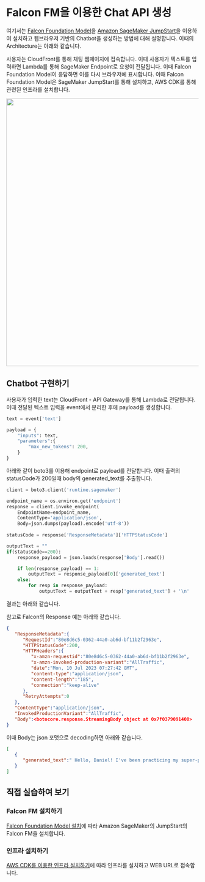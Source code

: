 # Falcon FM을 이용한 Chat API 생성

여기서는 [Falcon Foundation Model](https://aws.amazon.com/ko/blogs/machine-learning/technology-innovation-institute-trains-the-state-of-the-art-falcon-llm-40b-foundation-model-on-amazon-sagemaker/)을 [Amazon SageMaker JumpStart](https://aws.amazon.com/ko/sagemaker/jumpstart/?sagemaker-data-wrangler-whats-new.sort-by=item.additionalFields.postDateTime&sagemaker-data-wrangler-whats-new.sort-order=desc)을 이용하여 설치하고 웹브라우저 기반의 Chatbot을 생성하는 방법에 대해 설명합니다. 이때의 Architecture는 아래와 같습니다.

사용자는 CloudFront를 통해 채팅 웹페이지에 접속합니다. 이때 사용자가 텍스트를 입력하면 Lambda를 통해 SageMaker Endpoint로 요청이 전달됩니다. 이때 Falcon Foundation Model이 응답하면 이를 다시 브라우저에 표시합니다. 이때 Falcon Foundation Model은 SageMaker JumpStart를 통해 설치하고, AWS CDK를 통해 관련된 인프라를 설치합니다. 

<img src="https://github.com/kyopark2014/chatbot-based-on-Falcon-FM/assets/52392004/13c45617-9b47-4d8d-a68d-a344e0cb8bc3" width="700">


## Chatbot 구현하기

사용자가 입력한 text는 CloudFront - API Gateway를 통해 Lambda로 전달됩니다. 이때 전달된 텍스트 입력을 event에서 분리한 후에 payload를 생성합니다.

```python
text = event['text']

payload = {
    "inputs": text,
    "parameters":{
        "max_new_tokens": 200,
    }
}
```

아래와 같이 boto3를 이용해 endpoint로 payload를 전달합니다. 이때 출력의 statusCode가 200일때 body의 generated_text를 추출합니다.

```python
client = boto3.client('runtime.sagemaker')

endpoint_name = os.environ.get('endpoint')
response = client.invoke_endpoint(
    EndpointName=endpoint_name, 
    ContentType='application/json', 
    Body=json.dumps(payload).encode('utf-8'))                
        
statusCode = response['ResponseMetadata']['HTTPStatusCode']        

outputText = ""        
if(statusCode==200):
    response_payload = json.loads(response['Body'].read())

    if len(response_payload) == 1:
        outputText = response_payload[0]['generated_text']
    else:
        for resp in response_payload:
            outputText = outputText + resp['generated_text'] + '\n'
```

결과는 아래와 같습니다.

참고로 Falcon의 Response 예는 아래와 같습니다.

```json
{
   "ResponseMetadata":{
      "RequestId":"80e8d6c5-0362-44a0-ab6d-bf11b2f2963e",
      "HTTPStatusCode":200,
      "HTTPHeaders":{
         "x-amzn-requestid":"80e8d6c5-0362-44a0-ab6d-bf11b2f2963e",
         "x-amzn-invoked-production-variant":"AllTraffic",
         "date":"Mon, 10 Jul 2023 07:27:42 GMT",
         "content-type":"application/json",
         "content-length":"185",
         "connection":"keep-alive"
      },
      "RetryAttempts":0
   },
   "ContentType":"application/json",
   "InvokedProductionVariant":"AllTraffic",
   "Body":<botocore.response.StreamingBody object at 0x7f0379091400>
}
```

이때 Body는 json 포맷으로 decoding하면 아래와 같습니다.

```json
[
   {
      "generated_text":" Hello, Daniel! I've been practicing my super-power, which is to be a super-duper-super-hero of super-duper-super-duperness, that can do super-duper-heroey things"
   }
]
```



## 직접 실습하여 보기

### Falcon FM 설치하기

[Falcon Foundation Model 설치](./deploy-falcon-fm.md)에 따라 Amazon SageMaker의 JumpStart의 Falcon FM을 설치합니다.

### 인프라 설치하기

[AWS CDK를 이용한 인프라 설치하기](./cdk-chatbot-falcon/README.md)에 따라 인프라를 설치하고 WEB URL로 접속합니다.



